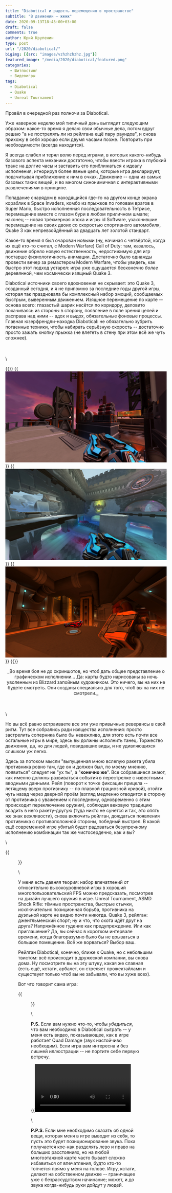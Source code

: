```yaml
---
title: "Diabotical и радость перемещения в пространстве"
subtitle: "В движении — жжжж"
date: 2020-09-13T18:45:00+03:00
draft: false
comments: true
author: Юрий Крупенин
type: post
url: "/2020/diabotical/"
bigimg: [{src: "images/vzhzhzhzhz.jpg"}]
featured_image: "/media/2020/diabotical/featured.png"
categories:
  - Шитпостинг
  - Видеоигры
tags:
  - Diabotical
  - Quake
  - Unreal Tournament
---
```


Провёл в очередной раз полночи за Diabotical.

Уже наверное неделю мой типичный день выглядит следующим образом: какое-то время я делаю свои обычные дела, потом вдруг решаю "а не пострелять ли из рейлгана ещё пару раундов", и снова прихожу в себя хорошо если двумя часами позже. Повторить при необходимости (всегда находится).

Я всегда слабел и терял волю перед играми, в которых какого-нибудь базового аспекта механики достаточно, чтобы ввести игрока в глубокий транс на долгие часы и заставить его приближаться к идеалу исполнения, игнорируя более явные цели, которые игра декларирует, подсчитывая приближение к ним в очках. Движение -- одна из самых базовых таких вещей, и во многом синонимичная с интерактивными развлечениями в принципе.

Попадание снарядом в находящийся где-то на другом конце экрана кораблик в Space Invaders, комбо из прыжков по головам врагов в Super Mario, быстро исполненная последовательность в Тетрисе, перемещение вместе с глазом бури в любом приличном шмапе; наконец -- новая трёхмерная эпоха и игры id Software, узаконившие перемещение на своих двоих со скоростью спортивного автомобиля, Quake 3 как непревзойдённый за двадцать лет золотой стандарт.

Какое-то время я был очарован новыми (ну, начиная с четвёртой, когда их ещё кто-то считал, с Modern Warfare) Call of Duty: там, казалось, движение обрело новую естественность, недостижимую для игр постарше физиологичность анимации. Достаточно было однажды провести вечер за ремастером Modern Warfare, чтобы увидеть, как быстро этот подход устарел: игра уже ощущается бесконечно _более_ деревянной, чем космически изящный Quake 3.

Diabotical источники своего вдохновения не скрывает: это Quake 3, созданный сегодня, и я не припомню за последние годы другой игры, которая так праздновала бы комплексный набор эмоций, сообщаемых быстрым, выверенным движением. Изящное перемещение по карте -- основа всего: глазастый шарик несётся по коридору, деловито покачиваясь из стороны в сторону, появление в поле зрения целей и расправа над ними -- вдох и выдох, обязательные фоновые процессы. Главная юзерфрендли-находка Diabotical: не обязательно зубрить потаенные техники, чтобы набирать серьёзную скорость -- достаточно просто зажать кнопку прыжка (не влететь в стену при этом всё же чуть сложнее).

\
\
\

{{<gallery>}}
  {{<img src="images/diabotical1.jpg">}}
  {{<img src="images/diabotical2.jpg">}}
  {{<img src="images/diabotical3.jpg">}}
{{</gallery>}}

<center>_Во время боя не до скриншотов, но чтоб дать общее представление о графическом исполнении... Да: карты будто нарисованы за ночь уволенным из Blizzard запойным художником. Это ничего, вы на них не будете смотреть. Они созданы специально для того, чтоб вы на них не смотрели._</center>

\
\
\

Но вы всё равно встраиваете все эти уже привычные реверансы в свой ритм. Тут все собрались ради изящества исполнения: просто застрелить соперника было бы невежливо, для этого есть почти все остальные игры в мире, здесь вы должны исполнить танец. Торжество движения, да, но для людей, повидавших виды, и не удивляющихся слишком уж легко.

Здесь за потоком мысли "выпущенная мною вслепую ракета убила противника ровно там, где он и должен был, по моему мнению, появиться" следует не "ух ты", а "**конечно же**". Все собравшиеся знают, как именно должны развиваться события в перестрелке с известными вводными данными. Рейл (поворот к точке фиксации прицела -- летящему вверх противнику -- по плавной грациозной кривой), отойти чуть назад через дверной проём (взгляд медленно отводится в сторону от противника с уважением к последнему, одновременно с этим происходит переключение оружия), соблюдая вековую традицию всадить в него ракету-другую (туда никто не сунется и так, это опять же знак вежливости), снова включить рейлган, дождаться появления противника с противоположной стороны, победный выстрел. В какой ещё современной игре убитый будет радоваться безупречному исполнению комбинации так же чистосердечно, как и вы?




\

{{<figure src="images/railgun2.jpg" caption="Жжжжжжжжжж; есть одна вполне милая, впрочем! Тоже овервотч, но курортный.">}}

\

У меня есть давняя теория: набор впечатлений от относительно высокоуровневой игры в хороший многопользовательский FPS можно предсказать, посмотрев на дизайн лучшего оружия в игре. Unreal Tournament, ASMD Shock Rifle: тёмные пространства, быстрые стычки, исключительно позиционная борьба, противника на дуэльной карте не видно почти никогда. Quake 3, рейлган: джентльменский спорт; ну и что, что охота идёт друг на друга? Напряжённое гудение как предупреждение. Или как приглашение? Да, вы сейчас в коротком интервале времени, когда благоразумно было бы не врываться в большое помещение. Всё же ворваться? Выбор ваш.

Рейлган Diabotical, конечно, ближе к Quake, но с небольшим твистом: всё происходит в дружеской компании, вы снова дома. Ну посмотрите вы на эту штуку, какая же славная (есть ещё, кстати, арбалет, он стреляет прожектайлами и существует только чтоб вы не забывали, что вы хуже всех).


Вот что говорит сама игра:

{{<figure src="images/railgun.jpg" caption="жжжжжжжж">}}

\

**P.S.**
Если вам нужно что-то, чтобы *убедиться*, что вам необходимо в Diabotical сыграть -- у меня есть видео, показывающее, как в игре работает Quad Damage (звук настойчиво необходим). Если игра вам интересна и без лишней иллюстрации -- не портите себе первую встречу.

{{<video src="/media/2020/diabotical/diabotical.mp4">}}

\

**P.P.S.**
Если мне необходимо сказать об одной вещи, которая меня в игре выводит из себя, то пусть это будет позиционирование звука. Пока получается кое-как разделять лево и право на больших расстояниях, но на любой многоэтажной карте часто бывает сложно избавиться от впечатления, будто кто-то топчется прямо у меня на голове. Игру, кстати, делают на собственном движке -- граничащее уже с безрассудством начинание; может, и до звука когда-нибудь руки дойдут у людей.
